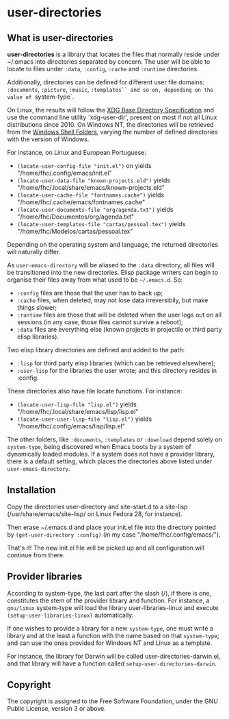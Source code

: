 # user-directories

## What is user-directories

**user-directories** is a library that locates the files that normally
reside under ~/.emacs into directories separated by concern.  The user
will be able to locate to files under `:data`, `:config`, `:cache` and
`:runtime` directories.

Additionally, directories can be defined for different user file
domains: `:documents`, `:picture`, `:music`, `:templates`` and so on,
depending on the value of `system-type`.

On Linux, the results will follow the [XDG Base Directory
Specification](https://standards.freedesktop.org/basedir-spec/basedir-spec-latest.html)
and use the command line utility `xdg-user-dir', present on most if
not all Linux distributions since 2010.  On Windows NT, the
directories will be retrieved from the [Windows Shell
Folders](https://ss64.com/nt/shell.html), varying the number of
defined directories with the version of Windows.

For instance, on Linux and European Portuguese:

- `(locate-user-config-file "init.el")` on yields "/home/fhc/.config/emacs/init.el"
- `(locate-user-data-file "known-projects.eld")` yields "/home/fhc/.local/share/emacs/known-projects.eld"
- `(locate-user-cache-file "fontnames.cache")` yields "/home/fhc/.cache/emacs/fontnames.cache"
- `(locate-user-documents-file "org/agenda.txt")` yields "/home/fhc/Documentos/org/agenda.txt"
- `(locate-user-templates-file "cartas/pessoal.tex")` yields "/home/fhc/Modelos/cartas/pessoal.tex"

Depending on the operating system and language, the returned
directories will naturally differ.

As `user-emacs-directory` will be aliased to the `:data` directory,
all files will be transitioned into the new directories.  Elisp
package writers can begin to organise their files away from what used
to be `~/.emacs.d`.  So:

- `:config` files are those that the user has to back up;
- `:cache` files, when deleted, may not lose data irreversibily, but make things slower;
- `:runtime` files are those that will be deleted when the user logs out
  on all sessions (in any case, those files cannot survive a reboot);
- `:data` files are everything else (known projects in projectile or
  third party elisp libraries).

Two elisp library directories are defined and added to the path:

- `:lisp` for third party elisp libraries (which can be retrieved elsewhere);
- `:user-lisp` for the libraries the user wrote; and this directory resides in :config.

These directories also have file locate functions.  For instance:

- `(locate-user-lisp-file "lisp.el")` yields "/home/fhc/.local/share/emacs/lisp/lisp.el"
- `(locate-user-user-lisp-file "lisp.el")` yields "/home/fhc/.config/emacs/lisp/lisp.el"

The other folders, like `:documents`, `:templates` or `:download`
depend solely on `system-type`, being discovered when Emacs boots by a
system of dynamically loaded modules.  If a system does not have a
provider library, there is a default setting, which places the
directories above listed under `user-emacs-directory`.


## Installation

Copy the directories user-directory and site-start.d to a site-lisp
(/usr/share/emacs/site-lisp/ on Linux Fedora 28, for instance).

Then erase ~/.emacs.d and place your init.el file into the directory
pointed by `(get-user-directory :config)` (in my case
"/home/fhc/.config/emacs/").

That's it!  The new init.el file will be picked up and all
configuration will continue from there.


## Provider libraries

According to system-type, the last part after the slash (/), if there
is one, constitutes the stem of the provider library and function.
For instance, a `gnu/linux` system-type will load the library
user-libraries-linux and execute `(setup-user-libraries-linux)`
automatically.

If one wishes to provide a library for a new `system-type`, one must
write a library and at the least a function with the name based on that
`system-type`; and can use the ones provided for Windows NT and Linux as
a template.

For instance, the library for Darwin will be called
user-directories-darwin.el, and that library will have a function
called `setup-user-directories-darwin`.


## Copyright

The copyright is assigned to the Free Software Foundation, under the
GNU Public License, version 3 or above.
